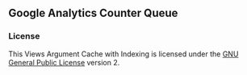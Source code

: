 ## Google Analytics Counter Queue

### License

This Views Argument Cache with Indexing is licensed under the [GNU General Public License](./LICENSE.md) version 2.
